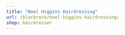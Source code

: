 ```yaml
---
title: "Noel Higgins Hairdressing"
url: /blackrock/noel-higgins-hairdressing/
shop: hairdresser
---
```

